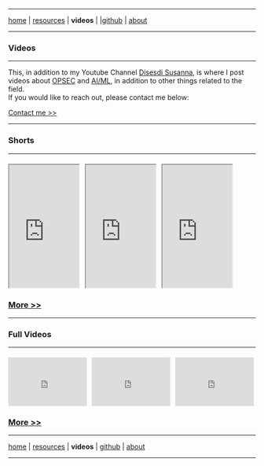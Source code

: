 <!-- In-page CSS start -->

<style>

.VIDEOS {
       display: flex;
      margin-bottom: 10px;
 
}
 .VIDEOS {
display: flex;
justify-content: left;
flex-wrap: wrap;
gap: 10px;
margin: 20px 0;
}
.VIDEOS div {
height: 100px;
width: 200px;
display: flex;
align-items: center;
justify-content: center;
color: white;
font-weight: bold;
border-radius: 5px;
}  
 
</style>

<!-- In-page CSS end -->

-------

[home](https://disesdi.github.io/) \| <a href="https://anglesofattack.io/resources.html" target="_blank" rel="noopener noreferrer">resources</a> \| **videos** \| \|<a href="https://github.com/disesdi/" target="_blank" rel="noopener noreferrer">github</a> \| <a href="https://anglesofattack.io/about.html" target="_blank" rel="noopener noreferrer">about</a>

-------

### Videos 

-------

This, in addition to my Youtube Channel <a href="https://www.youtube.com/@disesdi">Disesdi Susanna</a>, is where I post videos about <a href="URL">OPSEC</a> and <a href="URL">AI/ML</a>, in addition to other things related to the field. <br>
If you would like to reach out, please contact me below:

[Contact me >>](https://anglesofattack.io/about.html)

-------

### Shorts

-------

<div class="VIDEOS">
<iframe width="142" height="250" src="https://youtube.com/embed/_X_OPqMn684?si=rUwFLSKxz7ynJzWq?feature=share" allowfullscreen></iframe>
  
<iframe width="142" height="250" src="https://youtube.com/embed/nLuSieUljYE?si=LS1uNNeeWbUZhxdJ?feature=share" allowfullscreen></iframe>

<iframe width="142" height="250" src="https://youtube.com/embed/T0wgyI2f668?feature=share" allowfullscreen></iframe>
</div>

### [More >>](https://anglesofattack.io/MoreShorts.html)

-------

### Full Videos

-------

<div class="VIDEOS">
<iframe width="160" height="99" src="https://www.youtube.com/embed/majXToGxld0?si=YWSRX8IvTkWR1CbX" title="YouTube video player" frameborder="0" allow="accelerometer; autoplay; picture-in-picture; web-share" allowfullscreen></iframe>

<iframe width="160" height="99" src="https://www.youtube.com/embed/SlegGuklfxw?si=iVNxu6oSz1WvRw9u" title="YouTube video player" frameborder="0" allow="accelerometer; autoplay; picture-in-picture; web-share" allowfullscreen></iframe>

<iframe width="160" height="99" src="https://www.youtube.com/embed/SlYPuWwPoYk?si=tZmam3nhsPHr93b6" title="YouTube video player" frameborder="0" allow="accelerometer; autoplay; picture-in-picture; web-share" allowfullscreen></iframe>
</div>

### [More >>](https://anglesofattack.io/MoreShorts.html)

-------

[home](https://disesdi.github.io/) \| <a href="https://anglesofattack.io/resources.html" target="_blank" rel="noopener noreferrer">resources</a> \| **videos** \| <a href="https://github.com/disesdi/" target="_blank" rel="noopener noreferrer">github</a> \| <a href="https://anglesofattack.io/about.html" target="_blank" rel="noopener noreferrer">about</a>

-------






